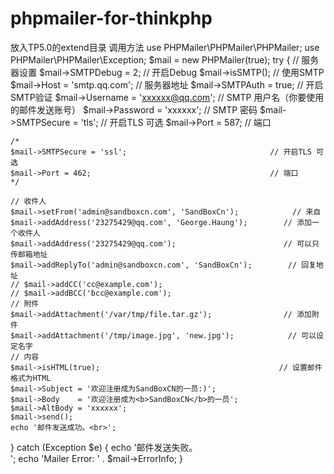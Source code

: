 # phpmailer-for-thinkphp

放入TP5.0的extend目录
调用方法
use PHPMailer\PHPMailer\PHPMailer;
use PHPMailer\PHPMailer\Exception;
$mail = new PHPMailer(true);
try {
    // 服务器设置
    $mail->SMTPDebug = 2;                                    // 开启Debug
    $mail->isSMTP();                                        // 使用SMTP
    $mail->Host = 'smtp.qq.com';                        // 服务器地址
    $mail->SMTPAuth = true;                                    // 开启SMTP验证
    $mail->Username = 'xxxxxx@qq.com';                // SMTP 用户名（你要使用的邮件发送账号）
    $mail->Password = 'xxxxxx';                                // SMTP 密码
    $mail->SMTPSecure = 'tls';                                // 开启TLS 可选
    $mail->Port = 587;                                        // 端口
    
    /* 
    $mail->SMTPSecure = 'ssl';                                // 开启TLS 可选
    $mail->Port = 462;                                        // 端口
    */
    
    // 收件人
    $mail->setFrom('admin@sandboxcn.com', 'SandBoxCn');            // 来自
    $mail->addAddress('23275429@qq.com', 'George.Haung');        // 添加一个收件人
    $mail->addAddress('23275429@qq.com');                        // 可以只传邮箱地址
    $mail->addReplyTo('admin@sandboxcn.com', 'SandBoxCn');        // 回复地址
    // $mail->addCC('cc@example.com');
    // $mail->addBCC('bcc@example.com');
    // 附件
    $mail->addAttachment('/var/tmp/file.tar.gz');                // 添加附件
    $mail->addAttachment('/tmp/image.jpg', 'new.jpg');            // 可以设定名字
    // 内容
    $mail->isHTML(true);                                        // 设置邮件格式为HTML
    $mail->Subject = '欢迎注册成为SandBoxCN的一员:)';
    $mail->Body    = '欢迎注册成为<b>SandBoxCN</b>的一员';
    $mail->AltBody = 'xxxxxx';
    $mail->send();
    echo '邮件发送成功。<br>';
} catch (Exception $e) {
    echo '邮件发送失败。<br>';
    echo 'Mailer Error: ' . $mail->ErrorInfo;
}
